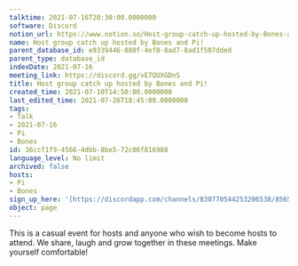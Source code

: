 ```yaml
---
talktime: 2021-07-16T20:30:00.0000000
software: Discord
notion_url: https://www.notion.so/Host-group-catch-up-hosted-by-Bones-and-Pi-16ccf1f945664dbb8be572c06f816988
name: Host group catch up hosted by Bones and Pi!
parent_database_id: e9339446-880f-4ef0-8ad7-8ad1f507dded
parent_type: database_id
indexDate: 2021-07-16
meeting_link: https://discord.gg/vE7QUXGDnS
title: Host group catch up hosted by Bones and Pi!
created_time: 2021-07-10T14:50:00.0000000
last_edited_time: 2021-07-26T18:45:00.0000000
tags:
- Talk
- 2021-07-16
- Pi
- Bones
id: 16ccf1f9-4566-4dbb-8be5-72c06f816988
language_level: No limit
archived: false
hosts:
- Pi
- Bones
sign_up_here: '[https://discordapp.com/channels/830770544253206538/856580095464046620/863309109738078228](https://discordapp.com/channels/830770544253206538/856580095464046620/863309109738078228)'
object: page
---
```


This is a casual event for hosts and anyone who wish to become hosts to attend.  We share, laugh and grow together in these meetings.  Make yourself comfortable!






